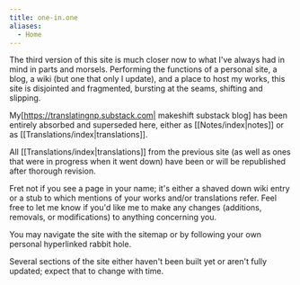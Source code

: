 ```yaml
---
title: one-in.one
aliases:
  - Home
---
```

The third version of this site is much closer now to what I've always had in mind in parts and morsels. Performing the functions of a personal site, a blog, a wiki (but one that only I update), and a place to host my works, this site is disjointed and fragmented, bursting at the seams, shifting and slipping.

My[https://translatingnp.substack.com| makeshift substack blog] has been entirely absorbed and superseded here, either as [[Notes/index|notes]] or as [[Translations/index|translations]].

All [[Translations/index|translations]] from the previous site (as well as ones that were in progress when it went down) have been or will be republished after thorough revision.

Fret not if you see a page in your name; it's either a shaved down wiki entry or a stub to which mentions of your works and/or translations refer. Feel free to let me know if you'd like me to make any changes (additions, removals, or modifications) to anything concerning you.

You may navigate the site with the sitemap or by following your own personal hyperlinked rabbit hole.

Several sections of the site either haven't been built yet or aren't fully updated; expect that to change with time.